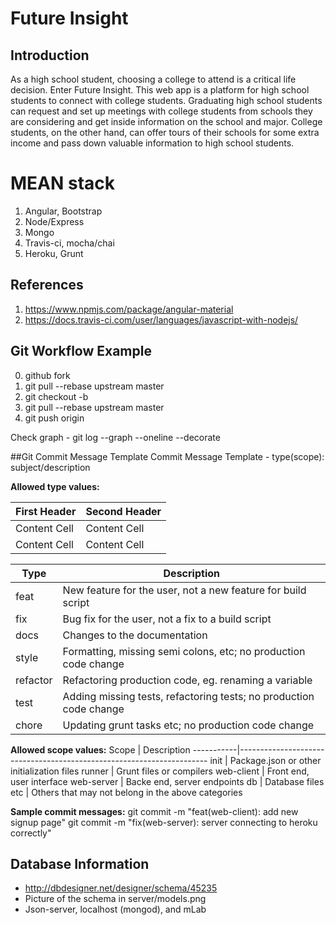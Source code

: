 # Future Insight


## Introduction
As a high school student, choosing a college to attend is a critical life decision. Enter Future Insight. This web app is a platform for high school students to connect with college students. Graduating high school students can request and set up meetings with college students from schools they are considering and get inside information on the school and major. College students, on the other hand, can offer tours of their schools for some extra income and pass down valuable information to high school students.


# MEAN stack

1. Angular, Bootstrap
1. Node/Express
1. Mongo
1. Travis-ci, mocha/chai
1. Heroku, Grunt


## References
1. https://www.npmjs.com/package/angular-material
1. https://docs.travis-ci.com/user/languages/javascript-with-nodejs/


## Git Workflow Example
0. github fork
1. git pull --rebase upstream master
2. git checkout -b <branch>
3. git pull --rebase upstream master
4. git push origin <branch>

Check graph - 
git log --graph --oneline --decorate


##Git Commit Message Template
Commit Message Template - type(scope): subject/description

**Allowed type values:**

First Header  | Second Header
------------- | -------------
Content Cell  | Content Cell
Content Cell  | Content Cell


Type       |  Description
-----------|----------------------------------------------------------------------
feat       | New feature for the user, not a new feature for build script
fix        | Bug fix for the user, not a fix to a build script
docs       | Changes to the documentation
style      | Formatting, missing semi colons, etc; no production code change
refactor   | Refactoring production code, eg. renaming a variable
test       | Adding missing tests, refactoring tests; no production code change
chore      | Updating grunt tasks etc; no production code change

**Allowed scope values:**
Scope      |  Description
-----------|----------------------------------------------------------------------
init       |  Package.json or other initialization files
runner     |  Grunt files or compilers
web-client |  Front end, user interface
web-server |  Backe end, server endpoints
db         |  Database files
etc        |  Others that may not belong in the above categories

**Sample commit messages:**
git commit -m "feat(web-client): add new signup page"
git commit -m "fix(web-server): server connecting to heroku correctly"


## Database Information
- http://dbdesigner.net/designer/schema/45235
- Picture of the schema in server/models.png
- Json-server, localhost (mongod), and mLab 
